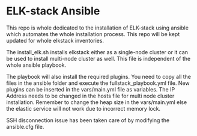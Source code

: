 # ELK-stack Ansible

This repo is whole dedicated to the installation of ELK-stack using ansible which automates the whole installation process. This repo will be kept updated for whole elkstack inventories.  

The install_elk.sh installs elkstack either as a single-node cluster or it can be used to install multi-node cluster as well. This file is independent of the whole ansible playbook.  

The playbook will also install the required plugins. You need to copy all the files in the ansible folder and execute the fullstack_playbook.yml file. New plugins can be inserted in the vars/main.yml file as variables. The IP Address needs to be changed in the hosts file for multi node cluster installation. Remember to change the heap size in the vars/main.yml else the elastic service will not work due to incorrect memory lock.

SSH disconnection issue has been taken care of by modifying the ansible.cfg file.  
